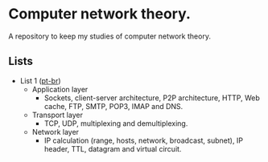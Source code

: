 # Computer network theory.

A repository to keep my studies of computer network theory.

## Lists

* List 1 ([pt-br](./list1-pt-br.md))
  * Application layer
    * Sockets, client-server architecture, P2P architecture, HTTP, Web cache, FTP, SMTP, POP3, IMAP and DNS. 
  * Transport layer
    * TCP, UDP, multiplexing and demultiplexing.
  * Network layer
    * IP calculation (range, hosts, network, broadcast, subnet), IP header, TTL, datagram and virtual circuit.
